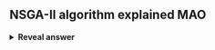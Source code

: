 ## NSGA-II algorithm explained MAO
<details>
<summary><b>Reveal answer</b></summary>
1. create population<br>2. Select parents, crossover &amp; mutate, create a population of 2N<br>3. Fast Non dominated sort the parents and the children<br>4. Sort bottom half group by crowding distance<br>5. discard bottom half&nbsp;<br><br><img src="../../../../../media/paste-05da36544737e3eab327395b8617d4e2709d24e0.jpg">
</details>
